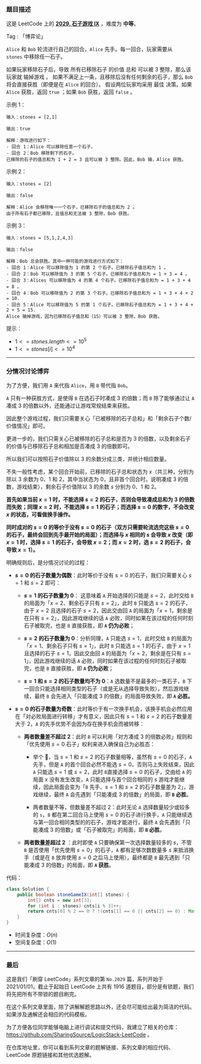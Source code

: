 ### 题目描述

这是 LeetCode 上的 **[2029. 石子游戏 IX](https://leetcode-cn.com/problems/stone-game-ix/solution/gong-shui-san-xie-fen-qing-kuang-tao-lun-h1oa/)** ，难度为 **中等**。

Tag : 「博弈论」



`Alice` 和 `Bob` 轮流进行自己的回合，`Alice` 先手。每一回合，玩家需要从 `stones` 中移除任一石子。

如果玩家移除石子后，导致 所有已移除石子 的价值 总和 可以被 $3$ 整除，那么该玩家就 输掉游戏 。
如果不满足上一条，且移除后没有任何剩余的石子，那么 `Bob` 将会直接获胜（即便是在 `Alice` 的回合）。
假设两位玩家均采用 最佳 决策。如果 `Alice` 获胜，返回 `true` ；如果 `Bob` 获胜，返回 `false` 。

示例 1：
```
输入：stones = [2,1]

输出：true

解释：游戏进行如下：
- 回合 1：Alice 可以移除任意一个石子。
- 回合 2：Bob 移除剩下的石子。 
已移除的石子的值总和为 1 + 2 = 3 且可以被 3 整除。因此，Bob 输，Alice 获胜。
```
示例 2：
```
输入：stones = [2]

输出：false

解释：Alice 会移除唯一一个石子，已移除石子的值总和为 2 。 
由于所有石子都已移除，且值总和无法被 3 整除，Bob 获胜。
```
示例 3：
```
输入：stones = [5,1,2,4,3]

输出：false

解释：Bob 总会获胜。其中一种可能的游戏进行方式如下：
- 回合 1：Alice 可以移除值为 1 的第 2 个石子。已移除石子值总和为 1 。
- 回合 2：Bob 可以移除值为 3 的第 5 个石子。已移除石子值总和为 = 1 + 3 = 4 。
- 回合 3：Alices 可以移除值为 4 的第 4 个石子。已移除石子值总和为 = 1 + 3 + 4 = 8 。
- 回合 4：Bob 可以移除值为 2 的第 3 个石子。已移除石子值总和为 = 1 + 3 + 4 + 2 = 10.
- 回合 5：Alice 可以移除值为 5 的第 1 个石子。已移除石子值总和为 = 1 + 3 + 4 + 2 + 5 = 15.
Alice 输掉游戏，因为已移除石子值总和（15）可以被 3 整除，Bob 获胜。
```

提示：
* $1 <= stones.length <= 10^5$
* $1 <= stones[i] <= 10^4$

---

### 分情况讨论博弈

为了方便，我们用 `A` 来代指 `Alice`，用 `B` 带代指 `Bob`。

`A` 只有一种获胜方式，是使得 `B` 在选石子时凑成 $3$ 的倍数；而 `B` 除了能够通过让 `A` 凑成 $3$ 的倍数以外，还能通过让游戏常规结束来获胜。

因此整个游戏过程，我们只需要关心「已被移除的石子总和」和「剩余石子个数/价值情况」即可。

更进一步的，我们只需关心已被移除的石子总和是否为 $3$ 的倍数，以及剩余石子的价值与已移除石子总和相加是否凑成 $3$ 的倍数即可。 

所以我们可以按照石子价值除以 $3$ 的余数分成三类，并统计相应数量。

不失一般性考虑，某个回合开始前，已移除的石子总和状态为 $x$（共三种，分别为除以 $3$ 余数为 $0$、$1$ 和 $2$，其中当状态为 $0$，且非首个回合时，说明凑成 $3$ 的倍数，游戏结束），剩余石子价值除以 $3$ 的余数 $s$ 分别为 $0$、$1$ 和 $2$。

**首先如果当前 $x = 1$ 时，不能选择 $s = 2$ 的石子，否则会导致凑成总和为 $3$ 的倍数而失败；同理 $x = 2$ 时，不能选择 $s = 1$ 的石子；而选择 $s = 0$ 的数字，不会改变 $x$ 的状态，可看做换手操作。**

**同时成对的 $s = 0$ 的等价于没有 $s = 0$ 的石子（双方只需要轮流选完这些 $s = 0$ 的石子，最终会回到先手最开始的局面）；而选择与 $x$ 相同的 $s$ 会导致 $x$ 改变（即 $x = 1$ 时，选择 $s = 1$ 的石子，会导致 $x = 2$；而 $x = 2$ 时，选 $s = 2$ 的石子，会导致 $x = 1$）。**

明确规则后，是分情况讨论的过程：

* **$s = 0$ 的石子数量为偶数**：此时等价于没有 $s = 0$ 的石子，我们只需要关心 $s = 1$ 和 $s = 2$ 即可：
  
    * **$s = 1$ 的石子数量为 $0$**： 这意味着 `A` 开始选择的只能是 $s = 2$，此时交给 `B` 的局面为「$x = 2$、剩余石子只有 $s = 2$」，此时 `B` 只能选 $s = 2$ 的石子，由于 $x = 2$ 且选择的石子 $s = 2$，因此交由回 `A` 的局面为「$x = 1$，剩余是在只有 $s = 2$」，因此游戏继续的话 `A` 必败，同时如果在该过程的任何时刻石子被取完，也是 `B` 直接获胜，即 **`A` 仍为必败**；
    
    * **$s = 2$ 的石子数量为 $0$**：分析同理，`A` 只能选 $s = 1$，此时交给 `B` 的局面为「$x = 1$、剩余石子只有 $s = 1$」，此时 `B` 只能选 $s = 1$ 的石子，由于 $x = 1$ 且选择的石子 $s = 1$，因此交由回 `A` 的局面为「$x = 2$，剩余是在只有 $s = 1$」，因此游戏继续的话 `A` 必败，同时如果在该过程的任何时刻石子被取完，也是 `B` 直接获胜，即 **`A` 仍为必败**；

    * **$s = 1$ 和 $s = 2$ 的石子数量均不为 $0$**：`A` 选数量不是最多的一类石子，`B` 下一回合只能选择相同类型的石子（或是无从选择导致失败），然后游戏继续，最终 `B` 会先进入「只能凑成 $3$ 的倍数」的局面导致失败，即 **`A` 必胜。**

* **$s = 0$ 的石子数量为奇数**：此时等价于有一次换手机会，该换手机会必然应用在「对必败局面进行转移」才有意义，因此只有 $s = 1$ 和 $s = 2$ 的石子数量差大于 $2$，`A` 的先手优势不会因为存在换手机会而被转移：
  
    * **两者数量差不超过 $2$**：此时 `B` 可以利用「对方凑成 $3$ 的倍数必败」规则和「优先使用 $s = 0$ 石子」权利来进入确保自己为必胜态：
      
        * 举个 🌰，当 $s = 1$ 和 $s = 2$ 的石子数量相等，虽然有 $s = 0$ 的石子，`A` 先手，但是 `A` 的首个回合必然不能选 $s = 0$，否则马上失败结束，因此 `A` 只能选 $s = 1$ 或 $s = 2$，此时 `B`直接选择 $s = 0$ 的石子，交由给 `A` 的局面 $x$ 没有发生改变，`A` 只能选择与首个回合相同的 $s$ 游戏才能继续，因此局面会变为「`B` 先手、$s = 1$ 和 $s = 2$ 的石子数量差为 $2$」，游戏继续，最终 `A` 会先遇到「只能凑成 $3$ 的倍数」的局面，即 **`B` 必胜**。
        
        * 两者数量不等，但数量差不超过 $2$：此时无论 `A` 选择数量较少或较多的 `s`，`B` 都在第二回合马上使用 $s = 0$ 的石子进行换手，`A` 只能继续选与第一回合相同类型的的石子，游戏才能进行，最终 `A` 会先遇到「只能凑成 $3$ 的倍数」或「石子被取完」的局面，即 **`B` 必胜**。

    * **两者数量差超过 $2$** ：此时即使 `A` 只要确保第一次选择数量较多的 $s$，不管 `B` 是否使用「优先使用 $s = 0$」的石子，`A` 都有足够次数数量多 $s$ 来抵消换手（或是在 `B` 放弃使用 $s = 0$ 之后马上使用），最终都是 `B` 最先遇到「只能凑成 $3$ 的倍数」的局面，即 **`A` 获胜**。

代码：
```Java
class Solution {
    public boolean stoneGameIX(int[] stones) {
        int[] cnts = new int[3];
        for (int i : stones) cnts[i % 3]++;
        return cnts[0] % 2 == 0 ? !(cnts[1] == 0 || cnts[2] == 0) : Math.abs(cnts[1] - cnts[2]) > 2;
    }
}
```
* 时间复杂度：$O(n)$
* 空间复杂度：$O(1)$

---

### 最后

这是我们「刷穿 LeetCode」系列文章的第 `No.2029` 篇，系列开始于 2021/01/01，截止于起始日 LeetCode 上共有 1916 道题目，部分是有锁题，我们将先把所有不带锁的题目刷完。

在这个系列文章里面，除了讲解解题思路以外，还会尽可能给出最为简洁的代码。如果涉及通解还会相应的代码模板。

为了方便各位同学能够电脑上进行调试和提交代码，我建立了相关的仓库：https://github.com/SharingSource/LogicStack-LeetCode 。

在仓库地址里，你可以看到系列文章的题解链接、系列文章的相应代码、LeetCode 原题链接和其他优选题解。

